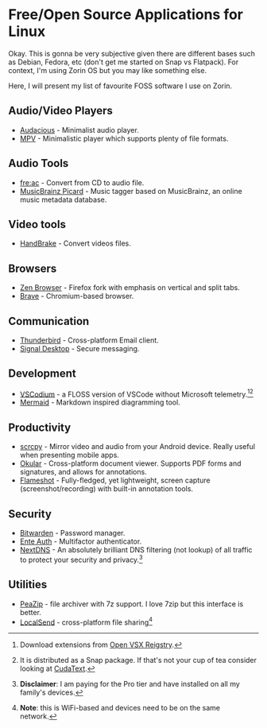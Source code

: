 # Free/Open Source Applications for Linux

Okay. This is gonna be very subjective given there are different bases such as Debian, Fedora, etc (don't get me started on Snap vs Flatpack). For context, I'm using Zorin OS but you may like something else. 

Here, I will present my list of favourite FOSS software I use on Zorin.

## Audio/Video Players

- [Audacious](https://audacious-media-player.org/ "Audacious") - Minimalist audio player.
- [MPV](https://mpv.io/ "MPV") - Minimalistic player which supports plenty of file formats.

## Audio Tools

- [fre:ac](https://www.freac.org/ "fre:ac") - Convert from CD to audio file.
- [MusicBrainz Picard](https://picard.musicbrainz.org/ "MusicBrainz Picard") - Music tagger based on MusicBrainz, an online music metadata database.

## Video tools

- [HandBrake](https://handbrake.fr/ "HandBrake") - Convert videos files.

## Browsers

- [Zen Browser](https://zen-browser.app/ "Zen Browser") - Firefox fork with emphasis on vertical and split tabs.
- [Brave](https://brave.com/ "Brave") - Chromium-based browser.

## Communication

- [Thunderbird](https://www.thunderbird.net/en-GB/ "Thunderbird") - Cross-platform Email client.
- [Signal Desktop](https://signal.org/ "Signal Desktop") - Secure messaging.

## Development

- [VSCodium](https://vscodium.com/ "VSCodium") - a FLOSS version of VSCode without Microsoft telemetry.[^1][^2]
- [Mermaid](https://mermaid.js.org/ "Mermaid") - Markdown inspired diagramming tool.

## Productivity

- [scrcpy](https://github.com/Genymobile/scrcpy "scrcpy") - Mirror video and audio from your Android device. Really useful when presenting mobile apps.
- [Okular](https://okular.kde.org/ "Okular") - Cross-platform document viewer. Supports PDF forms and signatures, and allows for annotations.
- [Flameshot](https://flameshot.org/ "Flameshot") - Fully-fledged, yet lightweight, screen capture (screenshot/recording) with built-in annotation tools. 

## Security

- [Bitwarden](https://bitwarden.com/ "Bitwarden") - Password manager.
- [Ente Auth](https://ente.io/auth/ "Ente Auth") - Multifactor authenticator.
- [NextDNS](https://nextdns.io/ "NextDNS") - An absolutely brilliant DNS filtering (not lookup) of all traffic to protect your security and privacy.[^3]

## Utilities

- [PeaZip](https://peazip.github.io/ "PeaZip") - file archiver with 7z support. I love 7zip but this interface is better.
- [LocalSend](https://localsend.org/ "LocalSend") - cross-platform file sharing[^4]

[^1]: Download extensions from [Open VSX Reigstry](https://open-vsx.org/ "Open VSX Reigstry").
[^2]: It is distributed as a Snap package. If that's not your cup of tea consider looking at [CudaText](https://cudatext.github.io/).
[^3]: **Disclaimer**: I am paying for the Pro tier and have installed on all my family's devices.
[^4]: **Note**: this is WiFi-based and devices need to be on the same network.
